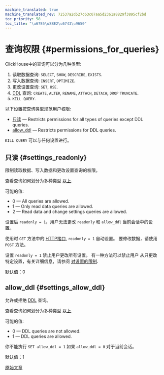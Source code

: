 ```yaml
---
machine_translated: true
machine_translated_rev: 72537a2d527c63c07aa5d2361a8829f3895cf2bd
toc_priority: 58
toc_title: "\u67E5\u8BE2\u6743\u9650"
---
```


# 查询权限 {#permissions_for_queries}

ClickHouse中的查询可以分为几种类型:

1.  读取数据查询: `SELECT`, `SHOW`, `DESCRIBE`, `EXISTS`.
2.  写入数据查询: `INSERT`, `OPTIMIZE`.
3.  更改设置查询: `SET`, `USE`.
4.  [DDL](https://en.wikipedia.org/wiki/Data_definition_language) 查询: `CREATE`, `ALTER`, `RENAME`, `ATTACH`, `DETACH`, `DROP` `TRUNCATE`.
5.  `KILL QUERY`.

以下设置按查询类型规范用户权限:

-   [只读](#settings_readonly) — Restricts permissions for all types of queries except DDL queries.
-   [allow_ddl](#settings_allow_ddl) — Restricts permissions for DDL queries.

`KILL QUERY` 可以与任何设置进行。

## 只读 {#settings_readonly}

限制读取数据、写入数据和更改设置查询的权限。

查看查询如何划分为多种类型 [以上](#permissions_for_queries).

可能的值:

-   0 — All queries are allowed.
-   1 — Only read data queries are allowed.
-   2 — Read data and change settings queries are allowed.

设置后 `readonly = 1`，用户无法更改 `readonly` 和 `allow_ddl` 当前会话中的设置。

使用时 `GET` 方法中的 [HTTP接口](../../interfaces/http.md), `readonly = 1` 自动设置。 要修改数据，请使用 `POST` 方法。

设置 `readonly = 1` 禁止用户更改所有设置。 有一种方法可以禁止用户
从只更改特定设置，有关详细信息，请参阅 [对设置的限制](constraints-on-settings.md).

默认值：0

## allow_ddl {#settings_allow_ddl}

允许或拒绝 [DDL](https://en.wikipedia.org/wiki/Data_definition_language) 查询。

查看查询如何划分为多种类型 [以上](#permissions_for_queries).

可能的值:

-   0 — DDL queries are not allowed.
-   1 — DDL queries are allowed.

你不能执行 `SET allow_ddl = 1` 如果 `allow_ddl = 0` 对于当前会话。

默认值：1

[原始文章](https://clickhouse.com/docs/en/operations/settings/permissions_for_queries/) <!--hide-->
